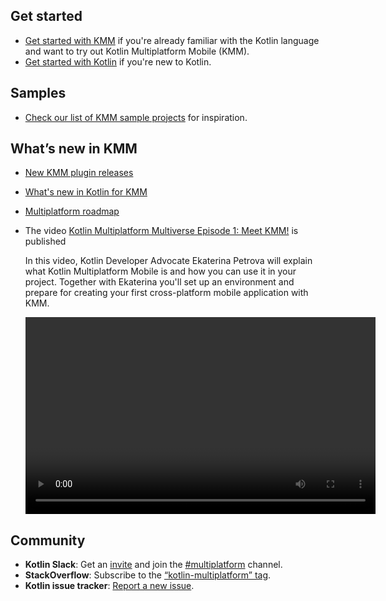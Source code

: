 [//]: # (title: KMM documentation)
[//]: # (auxiliary-id: Home)

## Get started

* [Get started with KMM](getting-started.md) if you're already familiar with the Kotlin language and want to try out Kotlin Multiplatform Mobile (KMM).
* [Get started with Kotlin](https://kotlinlang.org/docs/tutorials/getting-started.html) if you're new to Kotlin. 

## Samples

* [Check our list of KMM sample projects](samples.md) for inspiration.

## What’s new in KMM

* [New KMM plugin releases](kmm-plugin-releases.md)
* [What's new in Kotlin for KMM](whats-new-in-kotlin-for-kmm.md)
* [Multiplatform roadmap](https://youtrack.jetbrains.com/agiles/153-1251/current)
* The video [Kotlin Multiplatform Multiverse Episode 1: Meet KMM!](https://www.youtube.com/watch?v=mdN6P6RI__k) is published

  In this video, Kotlin Developer Advocate Ekaterina Petrova will explain what Kotlin Multiplatform Mobile is and how 
  you can use it in your project. Together with Ekaterina you'll set up an environment and prepare for creating your 
  first cross-platform mobile application with KMM.

  <video width="560" height="315" href="mdN6P6RI__k" title="Kotlin Multiplatform Multiverse, Episode 1: Meet KMM!"/>

## Community

* **Kotlin Slack**: Get an [invite](https://surveys.jetbrains.com/s3/kotlin-slack-sign-up) and join the [#multiplatform](https://kotlinlang.slack.com/archives/C3PQML5NU) channel.
* **StackOverflow**: Subscribe to the [“kotlin-multiplatform” tag](https://stackoverflow.com/questions/tagged/kotlin-multiplatform).
* **Kotlin issue tracker**: [Report a new issue](https://youtrack.jetbrains.com/newIssue?project=KT).

